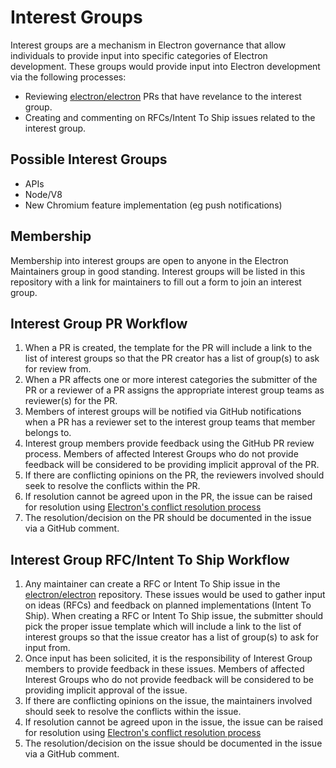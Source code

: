 # Interest Groups
Interest groups are a mechanism in Electron governance that allow individuals to provide input into specific categories of Electron development.  These groups would provide input into Electron development via the following processes:
* Reviewing [electron/electron](https://github.com/electron/electron) PRs that have revelance to the interest group.
* Creating and commenting on RFCs/Intent To Ship issues related to the interest group.

## Possible Interest Groups
* APIs
* Node/V8 
* New Chromium feature implementation (eg push notifications)

## Membership
Membership into interest groups are open to anyone in the Electron Maintainers group in good standing.
Interest groups will be listed in this repository with a link for maintainers to fill out a form to join an interest group.

## Interest Group PR Workflow
1. When a PR is created, the template for the PR will include a link to the list of interest groups so that the PR creator has a list of group(s) to ask for review from.
2. When a PR affects one or more interest categories the submitter of the PR or a reviewer of a PR assigns the appropriate interest group teams as reviewer(s) for the PR.
3. Members of interest groups will be notified via GitHub notifications when a PR has a reviewer set to the interest group teams that member belongs to.
4. Interest group members provide feedback using the GitHub PR review process.  Members of affected Interest Groups who do not provide feedback will be considered to be providing implicit approval of the PR.
5. If there are conflicting opinions on the PR, the reviewers involved should seek to resolve the conflicts within the PR.
6. If resolution cannot be agreed upon in the PR, the issue can be raised for resolution using [Electron's conflict resolution process](policy/charter.md#Reaching-Agreement)
7. The resolution/decision on the PR should be documented in the issue via a GitHub comment.

## Interest Group RFC/Intent To Ship Workflow
1. Any maintainer can create a RFC or Intent To Ship issue in the [electron/electron](https://github.com/electron/electron) repository.  These issues would be used to gather input on ideas (RFCs) and feedback on planned implementations (Intent To Ship).  When creating a RFC or Intent To Ship issue, the submitter should pick the proper issue template which will include a link to the list of interest groups so that the issue creator has a list of group(s) to ask for input from.
2. Once input has been solicited, it is the responsibility of Interest Group members to provide feedback in these issues.  Members of affected Interest Groups who do not provide feedback will be considered to be providing implicit approval of the issue.
3. If there are conflicting opinions on the issue, the maintainers involved should seek to resolve the conflicts within the issue.
4. If resolution cannot be agreed upon in the issue, the issue can be raised for resolution using [Electron's conflict resolution process](policy/charter.md#Reaching-Agreement)
5. The resolution/decision on the issue should be documented in the issue via a GitHub comment.
